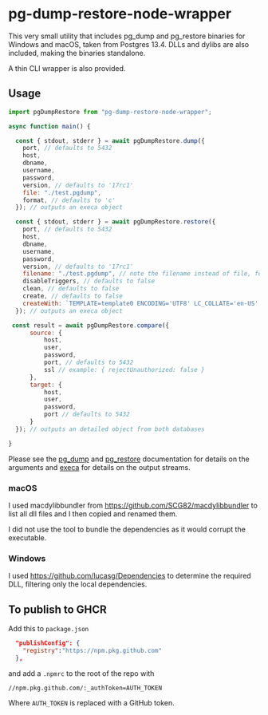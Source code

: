 # pg-dump-restore-node-wrapper

This very small utility that includes pg_dump and pg_restore binaries for Windows and macOS, taken from Postgres 13.4. DLLs and dylibs are also included, making the binaries standalone.

A thin CLI wrapper is also provided.

## Usage

```js
import pgDumpRestore from "pg-dump-restore-node-wrapper";

async function main() {

  const { stdout, stderr } = await pgDumpRestore.dump({
    port, // defaults to 5432
    host,
    dbname,
    username,
    password,
    version, // defaults to '17rc1'
    file: "./test.pgdump",
    format, // defaults to 'c'
  }); // outputs an execa object

  const { stdout, stderr } = await pgDumpRestore.restore({
    port, // defaults to 5432
    host,
    dbname,
    username,
    password,
    version, // defaults to '17rc1'
    filename: "./test.pgdump", // note the filename instead of file, following the pg_restore naming.
    disableTriggers, // defaults to false
    clean, // defaults to false
    create, // defaults to false  
    createWith: `TEMPLATE=template0 ENCODING='UTF8' LC_COLLATE='en-US' LC_CTYPE='en-US';` // optional (only if create is true)
  }); // outputs an execa object

 const result = await pgDumpRestore.compare({
      source: {
          host,
          user,
          password,
          port, // defaults to 5432
          ssl // example: { rejectUnauthorized: false }
      },
      target: {
          host,
          user,
          password,
          port // defaults to 5432
      }
  }); // outputs an detailed object from both databases

}
```

Please see the [pg_dump](https://www.postgresql.org/docs/current/app-pgdump.html) and [pg_restore](https://www.postgresql.org/docs/current/app-pgrestore.html) documentation for details on the arguments and [execa](https://github.com/sindresorhus/execa) for details on the output streams.
 
### macOS

I used macdylibbundler from https://github.com/SCG82/macdylibbundler to list all dll files and I then copied and renamed them.

I did not use the tool to bundle the dependencies as it would corrupt the executable.

### Windows

I used https://github.com/lucasg/Dependencies to determine the required DLL, filtering only the local dependencies.
 
## To publish to GHCR

Add this to `package.json`
```json
  "publishConfig": {
    "registry":"https://npm.pkg.github.com"
  },
```

and add a `.npmrc` to the root of the repo with 
```.npmrc
//npm.pkg.github.com/:_authToken=AUTH_TOKEN
```
Where `AUTH_TOKEN` is replaced with a GitHub token.